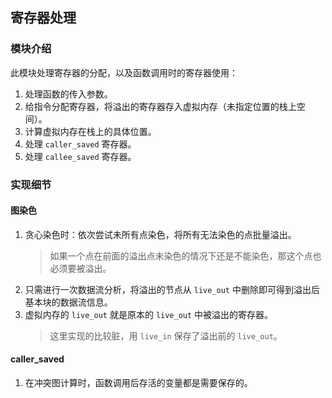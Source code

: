 ## 寄存器处理

### 模块介绍

此模块处理寄存器的分配，以及函数调用时的寄存器使用：

1. 处理函数的传入参数。
2. 给指令分配寄存器，将溢出的寄存器存入虚拟内存（未指定位置的栈上空间）。
3. 计算虚拟内存在栈上的具体位置。
4. 处理 `caller_saved` 寄存器。
5. 处理 `callee_saved` 寄存器。

### 实现细节

#### 图染色

1. 贪心染色时：依次尝试未所有点染色，将所有无法染色的点批量溢出。
    > 如果一个点在前面的溢出点未染色的情况下还是不能染色，那这个点也必须要被溢出。
2. 只需进行一次数据流分析，将溢出的节点从 `live_out` 中删除即可得到溢出后基本块的数据流信息。
3. 虚拟内存的 `live_out` 就是原本的 `live_out` 中被溢出的寄存器。
    > 这里实现的比较脏，用 `live_in` 保存了溢出前的 `live_out`。

#### caller_saved

1. 在冲突图计算时，函数调用后存活的变量都是需要保存的。
